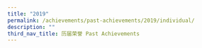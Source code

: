 ```yaml
---
title: "2019"
permalink: /achievements/past-achievements/2019/individual/
description: ""
third_nav_title: 历届荣誉 Past Achievements
---
```



